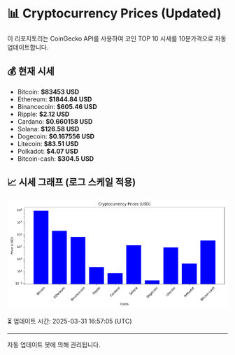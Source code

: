 
# 📊 Cryptocurrency Prices (Updated)

이 리포지토리는 CoinGecko API를 사용하여 코인 TOP 10 시세를 10분가격으로 자동 업데이트합니다.

## 💰 현재 시세
- Bitcoin: **$83453 USD**
- Ethereum: **$1844.84 USD**
- Binancecoin: **$605.46 USD**
- Ripple: **$2.12 USD**
- Cardano: **$0.660158 USD**
- Solana: **$126.58 USD**
- Dogecoin: **$0.167556 USD**
- Litecoin: **$83.51 USD**
- Polkadot: **$4.07 USD**
- Bitcoin-cash: **$304.5 USD**

## 📈 시세 그래프 (로그 스케일 적용)
![Crypto Prices](crypto_prices.png)

⏳ 업데이트 시간: 2025-03-31 16:57:05 (UTC)

---
자동 업데이트 봇에 의해 관리됩니다.
